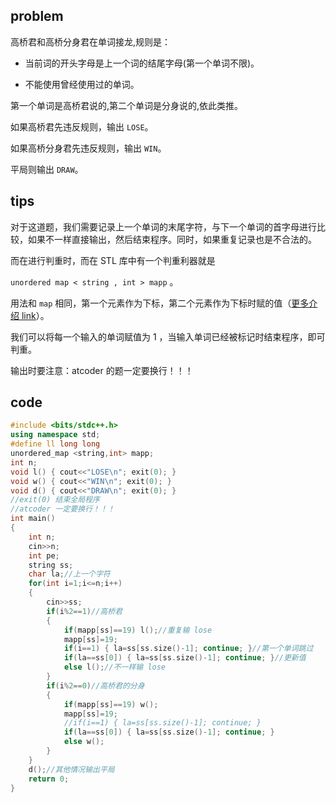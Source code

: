 ## problem
高桥君和高桥分身君在单词接龙,规则是：

- 当前词的开头字母是上一个词的结尾字母(第一个单词不限)。

- 不能使用曾经使用过的单词。

第一个单词是高桥君说的,第二个单词是分身说的,依此类推。

如果高桥君先违反规则，输出 ```LOSE```。

如果高桥分身君先违反规则，输出 ```WIN```。

平局则输出 ```DRAW```。

## tips

对于这道题，我们需要记录上一个单词的末尾字符，与下一个单词的首字母进行比较，如果不一样直接输出，然后结束程序。同时，如果重复记录也是不合法的。

而在进行判重时，而在 STL 库中有一个判重利器就是

```unordered map < string , int > mapp``` 。

用法和 ```map``` 相同，第一个元素作为下标，第二个元素作为下标时赋的值（[更多介绍 link](https://oi-wiki.org/lang/csl/associative-container/)）。

我们可以将每一个输入的单词赋值为 $1$ ，当输入单词已经被标记时结束程序，即可判重。

输出时要注意：atcoder 的题一定要换行！！！

## code
```cpp
#include <bits/stdc++.h>
using namespace std;
#define ll long long
unordered_map <string,int> mapp;
int n;
void l() { cout<<"LOSE\n"; exit(0); }
void w() { cout<<"WIN\n"; exit(0); }
void d() { cout<<"DRAW\n"; exit(0); }
//exit(0) 结束全局程序
//atcoder 一定要换行！！！
int main()
{
	int n;
	cin>>n;
	int pe;
	string ss;
	char la;//上一个字符
	for(int i=1;i<=n;i++)
    {
        cin>>ss;
        if(i%2==1)//高桥君
        {
            if(mapp[ss]==19) l();//重复输 lose
            mapp[ss]=19;
            if(i==1) { la=ss[ss.size()-1]; continue; }//第一个单词跳过
            if(la==ss[0]) { la=ss[ss.size()-1]; continue; }//更新值
            else l();//不一样输 lose
        }
        if(i%2==0)//高桥君的分身
        {
            if(mapp[ss]==19) w();
            mapp[ss]=19;
            //if(i==1) { la=ss[ss.size()-1]; continue; }
            if(la==ss[0]) { la=ss[ss.size()-1]; continue; }
            else w();
        }
    }
    d();//其他情况输出平局
	return 0;
}

```
